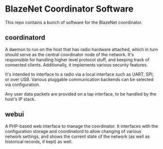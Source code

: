 # BlazeNet Coordinator Software
This repo contains a bunch of software for the BlazeNet coordinator.

## coordinatord
A daemon to run on the host that has radio hardware attached, which in turn should serve as the central coordinator node of the network. It's responsible for handling higher level protocol stuff, and keeping track of connected clients. Additionally, it implements various security features.

It's intended to interface to a radio via a local interface such as UART, SPI, or over USB. Various pluggable communication backends can be selected via configuration.

Any user data packets are provided on a tap interface, to be handled by the host's IP stack.

## webui
A PHP-based web interface to manage the coordinator. It interfaces with the configuration storage and coordinatord to allow changing of various network settings, and shows the current state of the network (as well as historical records, if kept) as well.

